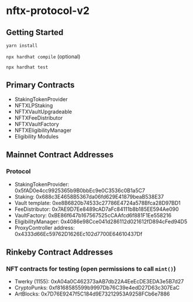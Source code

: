 # nftx-protocol-v2

## Getting Started

`yarn install`

`npx hardhat compile` (optional)

`npx hardhat test`

## Primary Contracts

- StakingTokenProvider
- NFTXLPStaking
- NFTXVaultUpgradeable
- NFTXFeeDistributor
- NFTXVaultFactory
- NFTXEligibilityManager
- Eligibility Modules

## Mainnet Contract Addresses

### Protocol

- StakingTokenProvider: 0x5fAD0e4cc9925365b9B0bbEc9e0C3536c0B1a5C7
- Staking: 0x688c3E4658B5367da06fd629E41879beaB538E37
- Vault template: 0xe8B6820b74533c27786E4724a578Bfca28D97BD1
- FeeDistributor: 0x7AE9D7Ee8489cAD7aFc84111b8b185EE594Ae090
- VaultFactory: 0xBE86f647b167567525cCAAfcd6f881F1Ee558216
- EligibilityManager: 0x4086e98Cce041d286112d021612fD894cFed94D5
- ProxyController address: 0x4333d66Ec59762D1626Ec102d7700E64610437Df

## Rinkeby Contract Addresses

### NFT contracts for testing (open permissions to call `mint()`)

- Twerky (1155): 0xA04a0C462373aAB7db22A4EeEcDE3EDA3e5B7d27
- CryptoPunks: 0xf8168585599b9997Db76C39e4edD27D63c307EaC
- ArtBlocks: 0x7D76E9247f5C184d9E73212953A9258FCb6e7886

